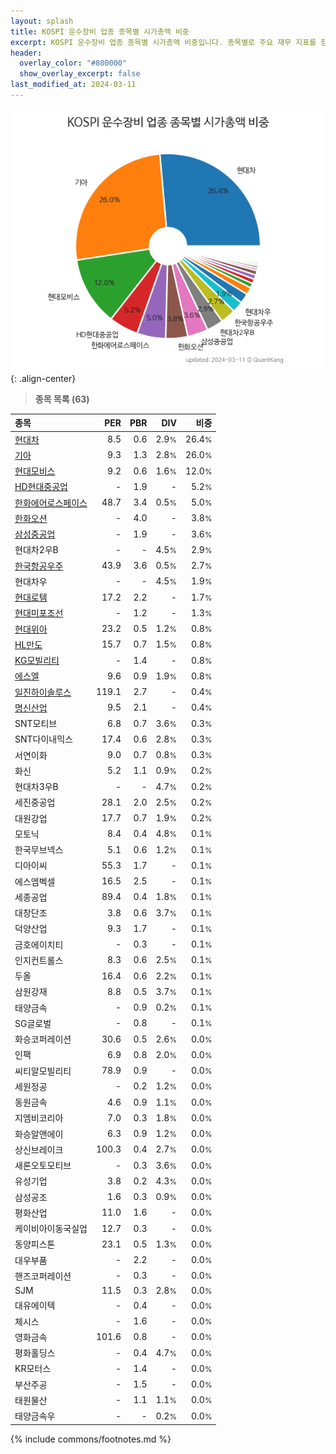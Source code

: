 ```yaml
---
layout: splash
title: KOSPI 운수장비 업종 종목별 시가총액 비중
excerpt: KOSPI 운수장비 업종 종목별 시가총액 비중입니다. 종목별로 주요 재무 지표를 함께 표시합니다.
header:
  overlay_color: "#800000"
  show_overlay_excerpt: false
last_modified_at: 2024-03-11
---
```



![KOSPI 운수장비 업종 종목별 시가총액 비중](/stats/sector/images/kospi_업종_운수장비_종목.png){: .align-center}


> **종목 목록 (63)**<a id="list"></a>

| **종목** | **PER** | **PBR** | **DIV** | **비중** |
| :------- | ------: | ------: | ------: | -------: |
| [현대차](/005380/) | 8.5 | 0.6 | 2.9<small>%</small> | 26.4<small>%</small> |
| [기아](/000270/) | 9.3 | 1.3 | 2.8<small>%</small> | 26.0<small>%</small> |
| [현대모비스](/012330/) | 9.2 | 0.6 | 1.6<small>%</small> | 12.0<small>%</small> |
| [HD현대중공업](/329180/) | - | 1.9 | - | 5.2<small>%</small> |
| [한화에어로스페이스](/012450/) | 48.7 | 3.4 | 0.5<small>%</small> | 5.0<small>%</small> |
| [한화오션](/042660/) | - | 4.0 | - | 3.8<small>%</small> |
| [삼성중공업](/010140/) | - | 1.9 | - | 3.6<small>%</small> |
| 현대차2우B | - | - | 4.5<small>%</small> | 2.9<small>%</small> |
| [한국항공우주](/047810/) | 43.9 | 3.6 | 0.5<small>%</small> | 2.7<small>%</small> |
| 현대차우 | - | - | 4.5<small>%</small> | 1.9<small>%</small> |
| [현대로템](/064350/) | 17.2 | 2.2 | - | 1.7<small>%</small> |
| [현대미포조선](/010620/) | - | 1.2 | - | 1.3<small>%</small> |
| [현대위아](/011210/) | 23.2 | 0.5 | 1.2<small>%</small> | 0.8<small>%</small> |
| [HL만도](/204320/) | 15.7 | 0.7 | 1.5<small>%</small> | 0.8<small>%</small> |
| [KG모빌리티](/003620/) | - | 1.4 | - | 0.8<small>%</small> |
| [에스엘](/005850/) | 9.6 | 0.9 | 1.9<small>%</small> | 0.8<small>%</small> |
| [일진하이솔루스](/271940/) | 119.1 | 2.7 | - | 0.4<small>%</small> |
| [명신산업](/009900/) | 9.5 | 2.1 | - | 0.4<small>%</small> |
| SNT모티브 | 6.8 | 0.7 | 3.6<small>%</small> | 0.3<small>%</small> |
| SNT다이내믹스 | 17.4 | 0.6 | 2.8<small>%</small> | 0.3<small>%</small> |
| 서연이화 | 9.0 | 0.7 | 0.8<small>%</small> | 0.3<small>%</small> |
| 화신 | 5.2 | 1.1 | 0.9<small>%</small> | 0.2<small>%</small> |
| 현대차3우B | - | - | 4.7<small>%</small> | 0.2<small>%</small> |
| 세진중공업 | 28.1 | 2.0 | 2.5<small>%</small> | 0.2<small>%</small> |
| 대원강업 | 17.7 | 0.7 | 1.9<small>%</small> | 0.2<small>%</small> |
| 모토닉 | 8.4 | 0.4 | 4.8<small>%</small> | 0.1<small>%</small> |
| 한국무브넥스 | 5.1 | 0.6 | 1.2<small>%</small> | 0.1<small>%</small> |
| 디아이씨 | 55.3 | 1.7 | - | 0.1<small>%</small> |
| 에스엠벡셀 | 16.5 | 2.5 | - | 0.1<small>%</small> |
| 세종공업 | 89.4 | 0.4 | 1.8<small>%</small> | 0.1<small>%</small> |
| 대창단조 | 3.8 | 0.6 | 3.7<small>%</small> | 0.1<small>%</small> |
| 덕양산업 | 9.3 | 1.7 | - | 0.1<small>%</small> |
| 금호에이치티 | - | 0.3 | - | 0.1<small>%</small> |
| 인지컨트롤스 | 8.3 | 0.6 | 2.5<small>%</small> | 0.1<small>%</small> |
| 두올 | 16.4 | 0.6 | 2.2<small>%</small> | 0.1<small>%</small> |
| 삼원강재 | 8.8 | 0.5 | 3.7<small>%</small> | 0.1<small>%</small> |
| 태양금속 | - | 0.9 | 0.2<small>%</small> | 0.1<small>%</small> |
| SG글로벌 | - | 0.8 | - | 0.1<small>%</small> |
| 화승코퍼레이션 | 30.6 | 0.5 | 2.6<small>%</small> | 0.0<small>%</small> |
| 인팩 | 6.9 | 0.8 | 2.0<small>%</small> | 0.0<small>%</small> |
| 씨티알모빌리티 | 78.9 | 0.9 | - | 0.0<small>%</small> |
| 세원정공 | - | 0.2 | 1.2<small>%</small> | 0.0<small>%</small> |
| 동원금속 | 4.6 | 0.9 | 1.1<small>%</small> | 0.0<small>%</small> |
| 지엠비코리아 | 7.0 | 0.3 | 1.8<small>%</small> | 0.0<small>%</small> |
| 화승알앤에이 | 6.3 | 0.9 | 1.2<small>%</small> | 0.0<small>%</small> |
| 상신브레이크 | 100.3 | 0.4 | 2.7<small>%</small> | 0.0<small>%</small> |
| 새론오토모티브 | - | 0.3 | 3.6<small>%</small> | 0.0<small>%</small> |
| 유성기업 | 3.8 | 0.2 | 4.3<small>%</small> | 0.0<small>%</small> |
| 삼성공조 | 1.6 | 0.3 | 0.9<small>%</small> | 0.0<small>%</small> |
| 평화산업 | 11.0 | 1.6 | - | 0.0<small>%</small> |
| 케이비아이동국실업 | 12.7 | 0.3 | - | 0.0<small>%</small> |
| 동양피스톤 | 23.1 | 0.5 | 1.3<small>%</small> | 0.0<small>%</small> |
| 대우부품 | - | 2.2 | - | 0.0<small>%</small> |
| 핸즈코퍼레이션 | - | 0.3 | - | 0.0<small>%</small> |
| SJM | 11.5 | 0.3 | 2.8<small>%</small> | 0.0<small>%</small> |
| 대유에이텍 | - | 0.4 | - | 0.0<small>%</small> |
| 체시스 | - | 1.6 | - | 0.0<small>%</small> |
| 영화금속 | 101.6 | 0.8 | - | 0.0<small>%</small> |
| 평화홀딩스 | - | 0.4 | 4.7<small>%</small> | 0.0<small>%</small> |
| KR모터스 | - | 1.4 | - | 0.0<small>%</small> |
| 부산주공 | - | 1.5 | - | 0.0<small>%</small> |
| 태원물산 | - | 1.1 | 1.1<small>%</small> | 0.0<small>%</small> |
| 태양금속우 | - | - | 0.2<small>%</small> | 0.0<small>%</small> |

{% include commons/footnotes.md %}
